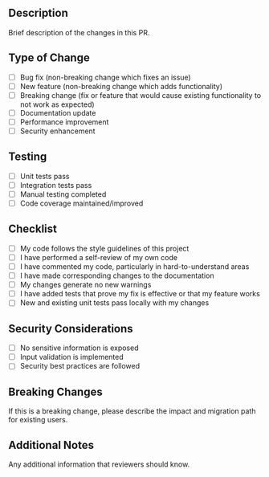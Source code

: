 ## Description
Brief description of the changes in this PR.

## Type of Change
- [ ] Bug fix (non-breaking change which fixes an issue)
- [ ] New feature (non-breaking change which adds functionality)
- [ ] Breaking change (fix or feature that would cause existing functionality to not work as expected)
- [ ] Documentation update
- [ ] Performance improvement
- [ ] Security enhancement

## Testing
- [ ] Unit tests pass
- [ ] Integration tests pass
- [ ] Manual testing completed
- [ ] Code coverage maintained/improved

## Checklist
- [ ] My code follows the style guidelines of this project
- [ ] I have performed a self-review of my own code
- [ ] I have commented my code, particularly in hard-to-understand areas
- [ ] I have made corresponding changes to the documentation
- [ ] My changes generate no new warnings
- [ ] I have added tests that prove my fix is effective or that my feature works
- [ ] New and existing unit tests pass locally with my changes

## Security Considerations
- [ ] No sensitive information is exposed
- [ ] Input validation is implemented
- [ ] Security best practices are followed

## Breaking Changes
If this is a breaking change, please describe the impact and migration path for existing users.

## Additional Notes
Any additional information that reviewers should know.